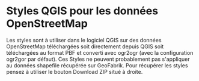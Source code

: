 # Styles QGIS pour les données OpenStreetMap
Les styles sont à utiliser dans le logiciel QGIS sur des données OpenStreetMap téléchargées soit directement depuis QGIS soit téléchargées au format PBF et converti avec ogr2ogr (avec la configuration ogr2gor par défaut). Ces Styles ne peuvent probablement pas s'appliquer au données shapefile récupérée sur GeoFabrik.
Pour récupérer les styles pensez à utiliser le bouton Download ZIP situé à droite.
